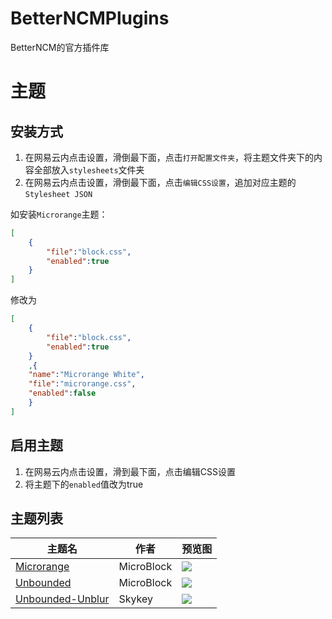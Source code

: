 # BetterNCMPlugins
BetterNCM的官方插件库

# 主题
## 安装方式
1. 在网易云内点击设置，滑倒最下面，点击`打开配置文件夹`，将主题文件夹下的内容全部放入`stylesheets`文件夹
2. 在网易云内点击设置，滑倒最下面，点击`编辑CSS设置`，追加对应主题的`Stylesheet JSON`

如安装`Microrange`主题：
```json
[
    {
        "file":"block.css",
        "enabled":true
    }
]
```
修改为
```json
[
    {
        "file":"block.css",
        "enabled":true
    }
    ,{
    "name":"Microrange White",
    "file":"microrange.css",
    "enabled":false
    } 
]
```
## 启用主题
1. 在网易云内点击设置，滑到最下面，点击编辑CSS设置
2. 将主题下的`enabled`值改为true

## 主题列表

| 主题名 | 作者 | 预览图 |
| -- | -- | -- |
| [Microrange](https://github.com/MicroCBer/BetterNCMPlugins/tree/main/Stylesheets/Theme-Microrange) | MicroBlock | ![](https://github.com/MicroCBer/BetterNCMPlugins/raw/main/Stylesheets/Theme-Microrange/black.png) |
| [Unbounded](https://github.com/MicroCBer/BetterNCMPlugins/tree/main/Stylesheets/Theme-Unbounded) | MicroBlock | ![](https://github.com/MicroCBer/BetterNCMPlugins/raw/main/Stylesheets/Theme-Unbounded/main.png) |
| [Unbounded-Unblur](https://github.com/MicroCBer/BetterNCMPlugins/tree/main/Stylesheets/Theme-Unbounded-Unblur) | Skykey | ![](https://github.com/MicroCBer/BetterNCMPlugins/raw/main/Stylesheets/Theme-Unbounded-Unblur/main.png) |
